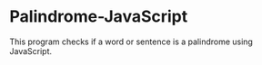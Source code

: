 # Palindrome-JavaScript
This program checks if a word or sentence is a palindrome using JavaScript.
